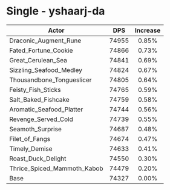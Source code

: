 # Single - yshaarj-da
| Actor | DPS | Increase |
|---|:---:|:---:|
|Draconic_Augment_Rune|74955|0.85%|
|Fated_Fortune_Cookie|74866|0.73%|
|Great_Cerulean_Sea|74841|0.69%|
|Sizzling_Seafood_Medley|74824|0.67%|
|Thousandbone_Tongueslicer|74805|0.64%|
|Feisty_Fish_Sticks|74765|0.59%|
|Salt_Baked_Fishcake|74759|0.58%|
|Aromatic_Seafood_Platter|74744|0.56%|
|Revenge_Served_Cold|74739|0.55%|
|Seamoth_Surprise|74687|0.48%|
|Filet_of_Fangs|74674|0.47%|
|Timely_Demise|74633|0.41%|
|Roast_Duck_Delight|74550|0.30%|
|Thrice_Spiced_Mammoth_Kabob|74479|0.20%|
|Base|74327|0.00%|
